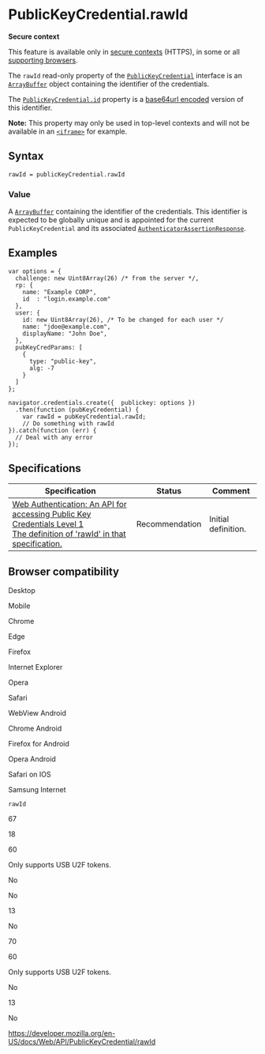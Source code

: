 # PublicKeyCredential.rawId

**Secure context**

This feature is available only in [secure contexts](https://developer.mozilla.org/en-US/docs/Web/Security/Secure_Contexts) (HTTPS), in some or all [supporting browsers](#browser_compatibility).

The `rawId` read-only property of the [`PublicKeyCredential`](../publickeycredential) interface is an [`ArrayBuffer`](https://developer.mozilla.org/en-US/docs/Web/JavaScript/Reference/Global_Objects/ArrayBuffer) object containing the identifier of the credentials.

The [`PublicKeyCredential.id`](id) property is a [base64url encoded](https://developer.mozilla.org/en-US/docs/Glossary/Base64) version of this identifier.

**Note:** This property may only be used in top-level contexts and will not be available in an [`<iframe>`](https://developer.mozilla.org/en-US/docs/Web/HTML/Element/iframe) for example.

## Syntax

    rawId = publicKeyCredential.rawId

### Value

A [`ArrayBuffer`](https://developer.mozilla.org/en-US/docs/Web/JavaScript/Reference/Global_Objects/ArrayBuffer) containing the identifier of the credentials. This identifier is expected to be globally unique and is appointed for the current `PublicKeyCredential` and its associated [`AuthenticatorAssertionResponse`](../authenticatorassertionresponse).

## Examples

    var options = {
      challenge: new Uint8Array(26) /* from the server */,
      rp: {
        name: "Example CORP",
        id  : "login.example.com"
      },
      user: {
        id: new Uint8Array(26), /* To be changed for each user */
        name: "jdoe@example.com",
        displayName: "John Doe",
      },
      pubKeyCredParams: [
        {
          type: "public-key",
          alg: -7
        }
      ]
    };

    navigator.credentials.create({  publickey: options })
      .then(function (pubKeyCredential) {
        var rawId = pubKeyCredential.rawId;
        // Do something with rawId
    }).catch(function (err) {
      // Deal with any error
    });

## Specifications

<table><thead><tr class="header"><th>Specification</th><th>Status</th><th>Comment</th></tr></thead><tbody><tr class="odd"><td><a href="https://w3c.github.io/webauthn/#dom-publickeycredential-rawid">Web Authentication: An API for accessing Public Key Credentials Level 1<br />
<span class="small">The definition of 'rawId' in that specification.</span></a></td><td><span class="spec-rec">Recommendation</span></td><td>Initial definition.</td></tr></tbody></table>

## Browser compatibility

Desktop

Mobile

Chrome

Edge

Firefox

Internet Explorer

Opera

Safari

WebView Android

Chrome Android

Firefox for Android

Opera Android

Safari on IOS

Samsung Internet

`rawId`

67

18

60

Only supports USB U2F tokens.

No

No

13

No

70

60

Only supports USB U2F tokens.

No

13

No

<a href="https://developer.mozilla.org/en-US/docs/Web/API/PublicKeyCredential/rawId" class="_attribution-link">https://developer.mozilla.org/en-US/docs/Web/API/PublicKeyCredential/rawId</a>
